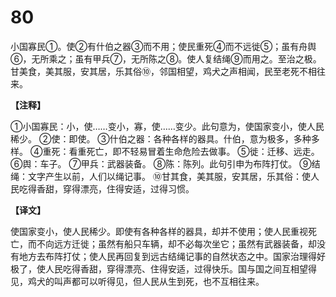 # 80


小国寡民①。使②有什伯之器③而不用；使民重死④而不远徙⑤；虽有舟舆⑥，无所乘之；虽有甲兵⑦，无所陈之⑧。使人复结绳⑨而用之。至治之极。甘美食，美其服，安其居，乐其俗⑩，邻国相望，鸡犬之声相闻，民至老死不相往来。

**【注释】**

①小国寡民：小，使……变小，寡，使……变少。此句意为，使国家变小，使人民稀少。
②使：即使。
③什伯之器：各种各样的器具。什伯，意为极多，多种多样。
④重死：看重死亡，即不轻易冒着生命危险去做事。
⑤徙：迁移、远走。
⑥舆：车子。
⑦甲兵：武器装备。
⑧陈：陈列。此句引申为布阵打仗。
⑨结绳：文字产生以前，人们以绳记事。
⑩甘其食，美其服，安其居，乐其俗：使人民吃得香甜，穿得漂亮，住得安适，过得习惯。

**【译文】**

使国家变小，使人民稀少。即使有各种各样的器具，却并不使用；使人民重视死亡，而不向远方迁徙；虽然有船只车辆，却不必每次坐它；虽然有武器装备，却没有地方去布阵打仗；使人民再回复到远古结绳记事的自然状态之中。国家治理得好极了，使人民吃得香甜，穿得漂亮、住得安适，过得快乐。国与国之间互相望得见，鸡犬的叫声都可以听得见，但人民从生到死，也不互相往来。
